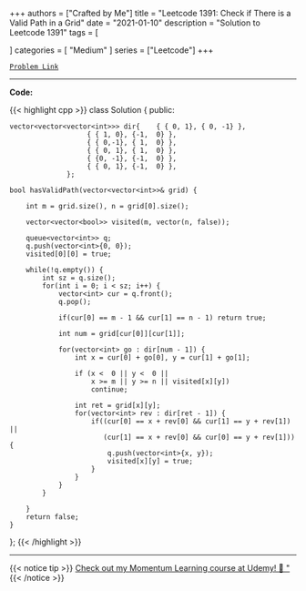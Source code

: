 
+++
authors = ["Crafted by Me"]
title = "Leetcode 1391: Check if There is a Valid Path in a Grid"
date = "2021-01-10"
description = "Solution to Leetcode 1391"
tags = [
    
]
categories = [
    "Medium"
]
series = ["Leetcode"]
+++



[`Problem Link`](https://leetcode.com/problems/check-if-there-is-a-valid-path-in-a-grid/description/)

---

**Code:**

{{< highlight cpp >}}
class Solution {
public:
    
    vector<vector<vector<int>>> dir{    { { 0, 1}, { 0, -1} },
                       { { 1, 0}, {-1,  0} },
                       { { 0,-1}, { 1,  0} },
                       { { 0, 1}, { 1,  0} },
                       { {0, -1}, {-1,  0} },
                       { { 0, 1}, {-1,  0} },
                  };
    
    bool hasValidPath(vector<vector<int>>& grid) {
        
        int m = grid.size(), n = grid[0].size();
        
        vector<vector<bool>> visited(m, vector(n, false));
        
        queue<vector<int>> q;
        q.push(vector<int>{0, 0});
        visited[0][0] = true;
        
        while(!q.empty()) {
            int sz = q.size();
            for(int i = 0; i < sz; i++) {
                vector<int> cur = q.front();
                q.pop();
                
                if(cur[0] == m - 1 && cur[1] == n - 1) return true;
                
                int num = grid[cur[0]][cur[1]];
                
                for(vector<int> go : dir[num - 1]) {
                    int x = cur[0] + go[0], y = cur[1] + go[1];
                    
                    if (x <  0 || y <  0 ||
                        x >= m || y >= n || visited[x][y])
                        continue;
                    
                    int ret = grid[x][y];
                    for(vector<int> rev : dir[ret - 1]) {
                        if((cur[0] == x + rev[0] && cur[1] == y + rev[1]) ||
                           (cur[1] == x + rev[0] && cur[0] == y + rev[1])) {
                            q.push(vector<int>{x, y});
                            visited[x][y] = true;
                        }
                    }   
                }
            }
            
        }
        return false;
    }
};
{{< /highlight >}}


---


{{< notice tip >}}
[Check out my Momentum Learning course at Udemy! 🚀 "](https://www.udemy.com/course/blind-75-the-data-structures-and-algorithms-essentials/)
{{< /notice >}}

